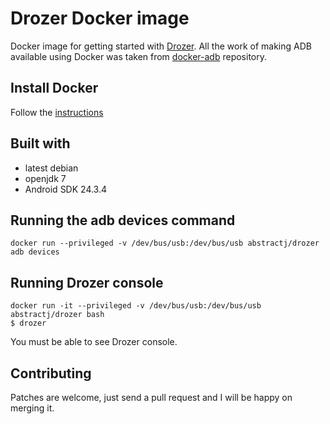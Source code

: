 # Drozer Docker image

Docker image for getting started with [Drozer](https://github.com/mwrlabs/drozer). All the work of making ADB available using Docker was taken from [docker-adb](https://github.com/softsam/docker-adb) repository.

## Install Docker

Follow the [instructions](http://docs.docker.com/installation/)

## Built with
- latest debian
- openjdk 7
- Android SDK 24.3.4

## Running the adb devices command
    docker run --privileged -v /dev/bus/usb:/dev/bus/usb abstractj/drozer adb devices

## Running Drozer console
    docker run -it --privileged -v /dev/bus/usb:/dev/bus/usb abstractj/drozer bash
    $ drozer
You must be able to see Drozer console.

## Contributing

Patches are welcome, just send a pull request and I will be happy on merging it.

